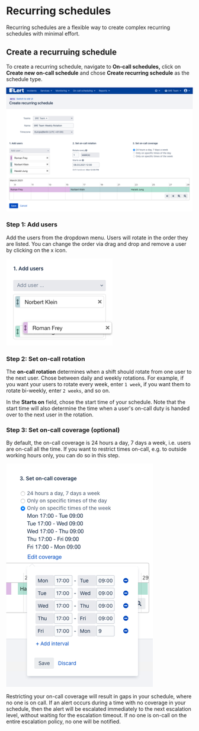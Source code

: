 # Recurring schedules

Recurring schedules are a flexible way to create complex recurring schedules with minimal effort.

## Create a recurruing schedule

To create a recurring schedule, navigate to **On-call schedules,** click on **Create new on-call schedule** and chose **Create recurring schedule** as the schedule type.

![](<../../.gitbook/assets/image (34).png>)

### Step 1: Add users

Add the users from the dropdown menu. Users will rotate in the order they are listed. You can change the order via drag and drop and remove a user by clicking on the x icon.

![](<../../.gitbook/assets/image (35).png>)

### Step 2: Set on-call rotation

The **on-call rotation** determines when a shift should rotate from one user to the next user. Chose between daily and weekly rotations. For example, if you want your users to rotate every week, enter `1 week`, if you want them to rotate bi-weekly, enter `2 weeks`, and so on.

In the **Starts on** field, chose the start time of your schedule. Note that the start time will also determine the time when a user's on-call duty is handed over to the next user in the rotation.

### Step 3: Set on-call coverage (optional)

By default, the on-call coverage is 24 hours a day, 7 days a week, i.e. users are on-call all the time. If you want to restrict times on-call, e.g. to outside working hours only, you can do so in this step.

![](<../../.gitbook/assets/image (36).png>)

Restricting your on-call coverage will result in gaps in your schedule, where no one is on call. If an alert occurs during a time with no coverage in your schedule, then the alert will be escalated immediately to the next escalation level, without waiting for the escalation timeout. If no one is on-call on the entire escalation policy, no one will be notified.&#x20;
